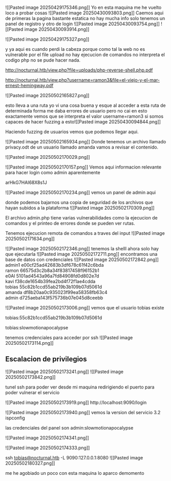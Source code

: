 
![[Pasted image 20250429175346.png]]
Yo en esta maquina me he vuelto loco a probar cosas 
![[Pasted image 20250430093803.png]]
Caemos aqui de primeras la pagina bastante estatica no hay mucha info solo tenemos un panel de registro y otro de login 
![[Pasted image 20250430093754.png]]
![[Pasted image 20250430093914.png]]

![[Pasted image 20250429175327.png]]

y ya aqui es cuando perdi la cabeza porque como tal la web no es vulnerable por el file upload no hay ejecucion de comandos no interpreta el codigo php no se pude hacer nada.

http://nocturnal.htb/view.php?file=uploads/php-reverse-shell.php.pdf

http://nocturnal.htb/view.php?username=ramon3&file=el-viejo-y-el-mar-ernest-hemingway.pdf

![[Pasted image 20250502165827.png]]

esto lleva a una ruta yo vi una cosa buena y esque al acceder a esta ruta de determinada forma me daba errores de usuario pero no cai en esto exactamente vemos que se interpreta el valor username=ramon3 si somos capaces de hacer fuzzing a esto![[Pasted image 20250430094844.png]]


Haciendo fuzzing de  usuarios  vemos que podemos llegar aqui.

![[Pasted image 20250502165934.png]]
Donde tenemos un archivo llamado privacy.odt de un usuario llamado amanda vamos  a revisar el contenido.

![[Pasted image 20250502170029.png]]

![[Pasted image 20250502170157.png]]
Vemos aqui informacion relevante para hacer login como admin aparentemente 

arHkG7HAI68X8s1J

![[Pasted image 20250502170234.png]]
vemos un panel de admin  aqui 

donde podemos  bajarnos una copia de seguridad de los archivos que hayan subidos a la plataforma ![[Pasted image 20250502170309.png]]

El archivo admin.php tiene varias vulnerabilidades como la ejecucion de comandos y el printeo de errores donde se pueden ver rutas.

Tenemos ejecucion remota de comandos a traves del input ![[Pasted image 20250502171634.png]]


![[Pasted image 20250502172346.png]]
tenemos la shelll ahora solo hay que ejecutarla 
![[Pasted image 20250502172711.png]]
encontramos una base de datos con credenciales 
![[Pasted image 20250502172842.png]]
admin1 e00cf25ad42683b3df678c61f42c6bda  
ramon  66575d3c2b8a34f83817458f96152b1  
e0Al   5101ad4543a96a7fd84908fd0d802e7d  
kavi   f38cde1654b39fea2bd4f72f1ae4cdda  
tobias 55c82b1ccd55ab219b3b109b07d5061d  
amanda df8b20aa0c935023f99ea58358fb63c4  
admin  d725aeba143f575736b07e045d8ceebb

![[Pasted image 20250502173006.png]]
vemos que el usuario tobias existe

tobias:55c82b1ccd55ab219b3b109b07d5061d  

tobias:slowmotionapocalypse

tenemos credenciales para acceder por ssh
![[Pasted image 20250502173114.png]]
## Escalacion de privilegios 

![[Pasted image 20250502173241.png]]
![[Pasted image 20250502173842.png]]

tunel ssh para poder ver desde mi maquina redirigiendo el puerto para poder vulnerar el servicio  

![[Pasted image 20250502173919.png]]
http://localhost:9090/login

![[Pasted image 20250502173940.png]]
vemos la version del servicio 3.2 ispconfig

las credenciales del panel son admin:slowmotionapocalypse

![[Pasted image 20250502174341.png]]

![[Pasted image 20250502174333.png]]


ssh tobias@nocturnal.htb -L 9090:127.0.0.1:8080 
![[Pasted image 20250502180327.png]]

 me he agobiado un poco con esta maquina lo aparco demomento